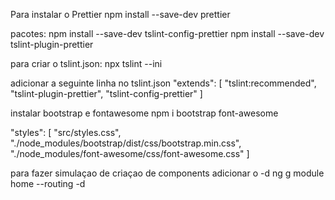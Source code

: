 Para instalar o Prettier
npm install --save-dev prettier

pacotes:
npm install --save-dev tslint-config-prettier
npm install --save-dev tslint-plugin-prettier

para criar o tslint.json:
npx tslint --ini

adicionar a seguinte linha no tslint.json
"extends": [
        "tslint:recommended", "tslint-plugin-prettier", "tslint-config-prettier"
    ]


instalar bootstrap e fontawesome
npm i bootstrap font-awesome

"styles": [
              "src/styles.css",
              "./node_modules/bootstrap/dist/css/bootstrap.min.css",
              "./node_modules/font-awesome/css/font-awesome.css"
            ]


para fazer simulaçao de criaçao de components adicionar o -d
ng g module home --routing -d
